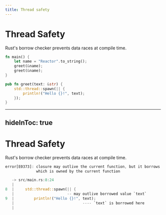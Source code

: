 ```yaml
---
title: Thread safety
---
```


# Thread Safety

Rust's borrow checker prevents data races at compile time.

```rust {8-10}
fn main() {
    let name = "Reactor".to_string();
    greet(&name);
    greet(&name);
}

pub fn greet(text: &str) {
    std::thread::spawn(|| {
        println!("Hello {}!", text);
    });
}
```

---
hideInToc: true
---

# Thread Safety

Rust's borrow checker prevents data races at compile time.

```rust
error[E0373]: closure may outlive the current function, but it borrows `text`, 
              which is owned by the current function

   -> src/main.rs:8:24
   |
8  |     std::thread::spawn(|| {
   |                        -- may outlive borrowed value `text`
9  |         println!("Hello {}!", text);
   |                               ---- `text` is borrowed here
   |
```